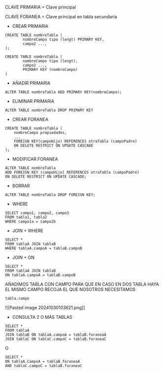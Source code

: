 CLAVE PRIMARIA = Clave principal 

CLAVE FORANEA = Clave principal en tabla secundaria

- CREAR PRIMARIA

```
CREATE TABLE nombreTabla (
		nombreCampo tipo (lengt) PRIMARY KEY,
		campo2 ...,
);
```

```
CREATE TABLE nombreTabla (
		nombreCampo tipo (lengt),
		campo2 ...,
		PRIMARY KEY (nombreCampo)
)
```

- AÑADIR PRIMARIA

```
ALTER TABLE nombreTabla ADD PRIMARY KEY(nombreCampo);
```

- ELIMINAR PRIMARIA

```
ALTER TABLE nombreTabla DROP PRIMARY KEY
```

- CREAR FORANEA

```
CREATE TABLE nombreTabla (
	nombreCampo propiedades,
	...
	FOREIGN KEY(campoHijo) REFERENCES otraTabla (campoPadre)
	ON DELETE RESTRICT ON UPDATE CASCADE
);
```

- MODIFICAR FORANEA

```
ALTER TABLE nombreTabla
ADD FOREIGN KEY (campoHijo) REFERENCES otraTabla (campoPadre)
ON DELETE RESTRICT ON UPDATE CASCADE;
```

- BORRAR

```
ALTER TABLE nombreTabla DROP FOREIGN KEY;
```

- WHERE

```
SELECT campo1, campo2, campo3
FROM tabla1, tabla2
WHERE campo1a = campo2b
```

- JOIN + WHERE

```
SELECT *
FROM tablaA JOIN tablaB
WHERE tablaA.campoA = tablaB.campoB
```

- JOIN + ON

```
SELECT *
FROM tablaA JOIN tablaB
ON tablaA.campoA = tablaB.campoB
```

AÑADIMOS TABLA CON CAMPO PARA QUE EN CASO EN DOS TABLA HAYA EL MISMO CAMPO RECOJA EL QUE NOSOTROS NECESITAMOS

```
tabla.campo
```

![[Pasted image 20241030103621.png]]

- CONSULTA 2 O MÁS TABLAS

```
SELECT *
FROM tablaA
JOIN tablaB ON tablaA.campoA = tablaB.foraneaA
JOIN tablaC ON tablaC.campoC = tablaB.foraneaC 
```

O

```
SELECT *
ON tablaA.CampoA = tablaB.foraneaA
AND tablaC.campoC = tablaB.foraneaC
```

